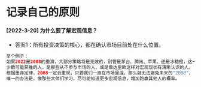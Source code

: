 # 记录自己的原则
#### [2022-3-20] 为什么要了解宏观信息？
- 答案1：所有投资决策的核心，都在确认市场目前处在什么位置。
```java
举个例子：
如果2022是2008的重演，大部分策略将是无效的，别管是茅台、腾讯、苹果、还是冰糖橙，这一年注定只会亏损。
少数可能获胜的人，是那些从不参与市场的人，或是像达里欧这样对宏观现状有清晰认识的人。
根据墨菲定律，2008一定会重现，只要我们一直在市场里混，那么就无法避免未来的"2008"，
唯一的办法是，像那些大师们学习，尽可能知道更多宏观信息，增加跑赢其他人的概率。
```
